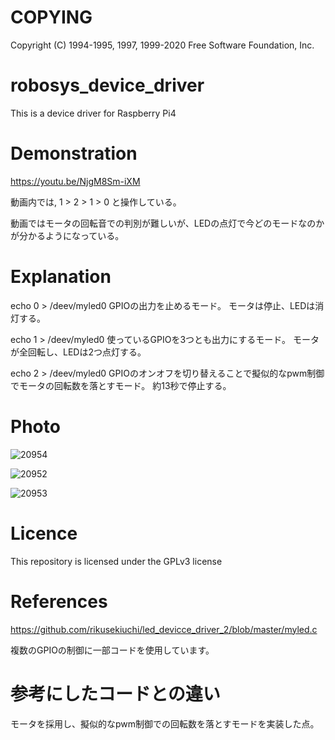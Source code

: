 # COPYING
Copyright (C) 1994-1995, 1997, 1999-2020 Free Software Foundation, Inc.

# robosys_device_driver
This is a device driver for Raspberry Pi4

# Demonstration
https://youtu.be/NjgM8Sm-iXM

動画内では, 1 > 2 > 1 > 0  と操作している。

動画ではモータの回転音での判別が難しいが、LEDの点灯で今どのモードなのかが分かるようになっている。

# Explanation

echo 0 > /deev/myled0
GPIOの出力を止めるモード。
モータは停止、LEDは消灯する。

echo 1 > /deev/myled0
使っているGPIOを3つとも出力にするモード。
モータが全回転し、LEDは2つ点灯する。

echo 2 > /deev/myled0 
GPIOのオンオフを切り替えることで擬似的なpwm制御でモータの回転数を落とすモード。
約13秒で停止する。


# Photo
![20954](https://user-images.githubusercontent.com/54259047/100732836-abb7c280-3410-11eb-8918-47ab0add1773.jpg)

![20952](https://user-images.githubusercontent.com/54259047/100733032-efaac780-3410-11eb-9038-87179eeb97a6.jpg)

![20953](https://user-images.githubusercontent.com/54259047/100732983-df92e800-3410-11eb-96a4-bc110b9886dc.jpg)

# Licence
This repository is licensed under the GPLv3 license

# References

https://github.com/rikusekiuchi/led_devicce_driver_2/blob/master/myled.c

複数のGPIOの制御に一部コードを使用しています。

# 参考にしたコードとの違い
モータを採用し、擬似的なpwm制御での回転数を落とすモードを実装した点。
